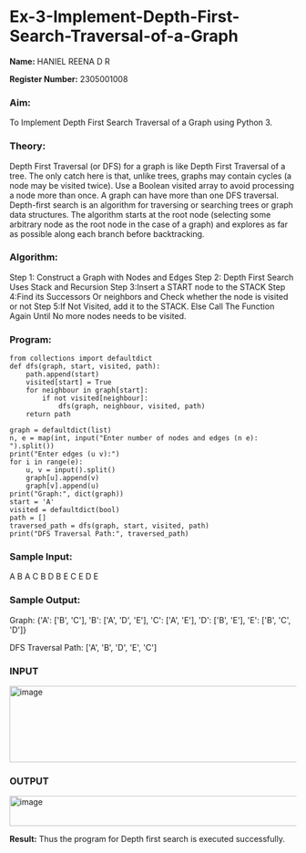 # Ex-3-Implement-Depth-First-Search-Traversal-of-a-Graph

**Name:** HANIEL REENA D R

**Register Number:** 2305001008

### Aim:
To Implement Depth First Search Traversal of a Graph using Python 3.

### Theory:

Depth First Traversal (or DFS) for a graph is like Depth First Traversal of a tree. 
The only catch here is that, unlike trees, graphs may contain cycles (a node may be visited twice). 
Use a Boolean visited array to avoid processing a node more than once. 
A graph can have more than one DFS traversal. Depth-first search is an algorithm for traversing or searching trees or graph data structures. 
The algorithm starts at the root node (selecting some arbitrary node as the root node in the case of a graph) and explores as far as possible along each branch before backtracking. 

### Algorithm:
Step 1: Construct a Graph with Nodes and Edges
Step 2: Depth First Search Uses Stack and Recursion
Step 3:Insert a START node to the STACK
Step 4:Find its Successors Or neighbors and Check whether the node is visited or not
Step 5:If Not Visited, add it to the STACK. Else Call The Function Again Until No more nodes needs to be visited.

### Program:
```
from collections import defaultdict
def dfs(graph, start, visited, path):
    path.append(start)
    visited[start] = True
    for neighbour in graph[start]:
        if not visited[neighbour]:
            dfs(graph, neighbour, visited, path)
    return path

graph = defaultdict(list)
n, e = map(int, input("Enter number of nodes and edges (n e): ").split())
print("Enter edges (u v):")
for i in range(e):
    u, v = input().split()
    graph[u].append(v)
    graph[v].append(u)
print("Graph:", dict(graph))
start = 'A'
visited = defaultdict(bool)
path = []
traversed_path = dfs(graph, start, visited, path)
print("DFS Traversal Path:", traversed_path)
```

### Sample Input:
A B
A C
B D
B E
C E
D E

### Sample Output:

Graph: {'A': ['B', 'C'], 'B': ['A', 'D', 'E'], 'C': ['A', 'E'], 'D': ['B', 'E'], 'E': ['B', 'C', 'D']}

DFS Traversal Path: ['A', 'B', 'D', 'E', 'C']

### INPUT 
<img width="701" height="134" alt="image" src="https://github.com/user-attachments/assets/e2955458-95a6-4a9f-b820-de7b8d96629a" />

### OUTPUT 
<img width="1046" height="53" alt="image" src="https://github.com/user-attachments/assets/17729975-e67d-4c8b-8f80-4cb95e6e6abe" />


**Result:**
Thus the program for Depth first search is executed successfully.
